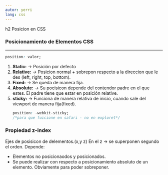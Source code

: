 ```yaml
---
autor: yerri
lang: css
---
```

h2 Posicion en CSS

### Posicionamiento de Elementos CSS
---

```css
position: valor;
```

1. **Static:** -> Posición por defecto
2. **Relative:** -> Posicion normal + sobrepon respecto a la direccion que le des (left, right, top, bottom).
3. **Fixed:** -> Se queda de manera fija.
4. **Absolute:** -> Su pocisicon depende del contendor padre en el que estes. El padre tiene que estar en posición relative.
5. **sticky:** -> Funciona de manera relativa de inicio, cuando sale del viewport de manera fija(fixed).
    ```css
    position: -webkit-sticky;
    /*para que fuicione en safari - no en exploret*/
    ```

### Propiedad z-index
Ejes de posisicon de delementos.(x,y z)
En el z -> se superponen segundo el orden. Depende:
- Elementos no posicionaodos y posicionados.
- Se puede realizar con respecto a posicionamiento absoluto de un elemento. Obviamente para poder sobreponer.



